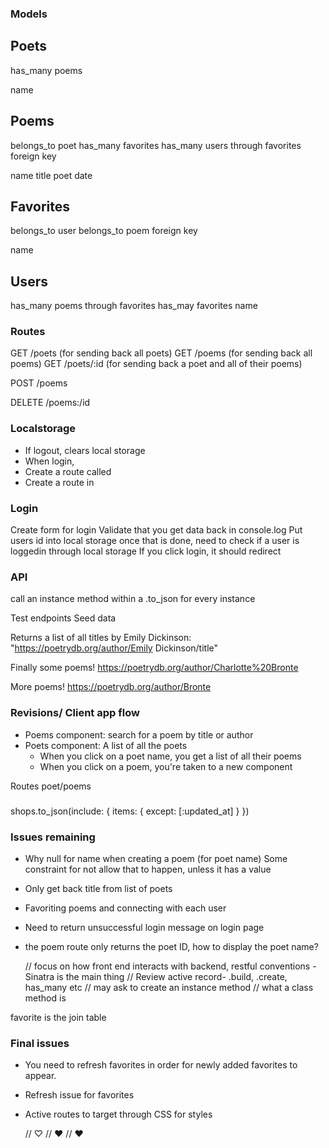 ### Models

Poets
----
has_many poems

name


Poems
---
belongs_to poet
has_many favorites
has_many users through favorites
foreign key

name
title
poet
date

Favorites
---
belongs_to user
belongs_to poem
foreign key

name

Users
---
has_many poems through favorites
has_may favorites
name


### Routes

GET /poets (for sending back all poets)
GET /poems (for sending back all poems)
GET /poets/:id (for sending back a poet and all of their poems)

POST /poems

DELETE /poems:/id


### Localstorage
- If logout, clears local storage
- When login, 
- Create a route called
- Create a route in 


### Login
Create form for login
Validate that you get data back in console.log
Put users id into local storage
once that is done, need to check if a user is loggedin through local storage
If you click login, it should redirect 


### API
call an instance method within a .to_json for every instance 

Test endpoints
Seed data

Returns a list of all titles by Emily Dickinson:
"https://poetrydb.org/author/Emily Dickinson/title"

Finally some poems!
https://poetrydb.org/author/Charlotte%20Bronte

More poems!
https://poetrydb.org/author/Bronte


### Revisions/ Client app flow
- Poems component: search for a poem by title or author
- Poets component: A list of all the poets
    - When you click on a poet name, you get a list of all their poems
    - When you click on a poem, you're taken to a new component 

Routes
poet/poems

###
shops.to_json(include: {
      items: { 
        except: [:updated_at]
      }
    })





### Issues remaining
- Why null for name when creating a poem (for poet name)
Some constraint for not allow that to happen, unless it has a value

- Only get back title from list of poets

- Favoriting poems and connecting with each user

- Need to return unsuccessful login message on login page

- the poem route only returns the poet ID, how to display the poet name?

  // focus on how front end interacts with backend, restful conventions - Sinatra is the main thing
    // Review active record- .build, .create, has_many etc
    // may ask to create an instance method
    // what a class method is

favorite is the join table

### Final issues
- You need to refresh favorites in order for newly added favorites to appear.



- Refresh issue for favorites
- Active routes to target through CSS for styles

    // ♡
    // ❤️
    // ❤️



